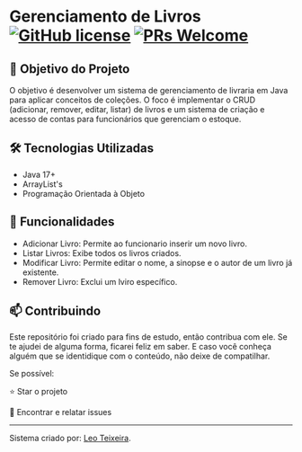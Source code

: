 # Gerenciamento de Livros [![GitHub license](https://img.shields.io/github/license/Naereen/StrapDown.js.svg)](https://github.com/Naereen/StrapDown.js/blob/master/LICENSE)  [![PRs Welcome](https://img.shields.io/badge/PRs-welcome-brightgreen.svg?style=flat-square)](http://makeapullrequest.com)

## 🎯 Objetivo do Projeto
O objetivo é desenvolver um sistema de gerenciamento de livraria em Java para aplicar conceitos de coleções. O foco é 
implementar o CRUD (adicionar, remover, editar, listar) de livros e um sistema de criação e acesso de contas 
para funcionários que gerenciam o estoque.

## 🛠 Tecnologias Utilizadas
- Java 17+
- ArrayList's
- Programação Orientada à Objeto

## 🔮 Funcionalidades
- Adicionar Livro: Permite ao funcionario inserir um novo livro.
- Listar Livros: Exibe todos os livros criados.
- Modificar Livro: Permite editar o nome, a sinopse e o autor de um livro já existente.
- Remover Livro: Exclui um lviro específico.


## 📫 Contribuindo
Este repositório foi criado para fins de estudo, então contribua com ele. Se te ajudei de alguma forma, 
ficarei feliz em saber. E caso você conheça alguém que se identidique com o conteúdo, não deixe de compatilhar.

Se possível:

⭐️ Star o projeto

🐛 Encontrar e relatar issues

-----------

Sistema criado por: [Leo Teixeira](https://github.com/leoo-deb).